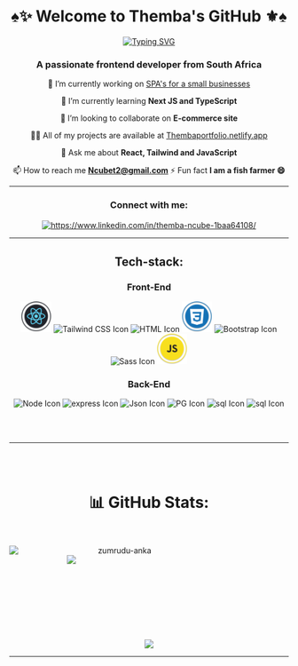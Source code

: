 <h1 align="center"> ♠✨  Welcome to Themba's GitHub ⚜♠</h1>

<div align="center">
  <a href="https://git.io/typing-svg"><img src="https://readme-typing-svg.demolab.com?font=Fira+Code&weight=600&size=26&pause=500&color=920D0D&center=true&random=false&width=435&lines=+A+JavaScript+Developer;React+%7C+Next+%7C+Node+;Tailwind+%7C+Bootstrap+%7C+SQL" alt="Typing SVG" /></a>

</div>


<h3 align="center">A passionate frontend developer from South Africa</h3>

<div align="center">
  
🔭 I’m currently working on [SPA's for a small businesses](Thembaportfolio.netlify.app)

 🌱 I’m currently learning **Next JS and TypeScript**

👯 I’m looking to collaborate on **E-commerce site**

 👨‍💻 All of my projects are available at [Thembaportfolio.netlify.app](Thembaportfolio.netlify.app)

 💬 Ask me about **React, Tailwind and JavaScript**

 📫 How to reach me **Ncubet2@gmail.com**
 ⚡ Fun fact **I am a fish farmer 😄**
</div>
<hr />

<h3 align="center">Connect with me:</h3>
<p align="center">
<a href="https://linkedin.com/in/https://www.linkedin.com/in/themba-ncube-1baa64108/" target="blank"><img align="center" src="https://raw.githubusercontent.com/rahuldkjain/github-profile-readme-generator/master/src/images/icons/Social/linked-in-alt.svg" alt="https://www.linkedin.com/in/themba-ncube-1baa64108/" height="30" width="40" /></a>
</p>
<hr />


<div align="center">
  
## Tech-stack: <br/>
### Front-End <br/>
<p align="center">
<img width="55px" src="https://github.com/Pedro-Murilo/icons-for-readme/blob/main/.github/react-icon.svg" alt="ReactJS Icon" />
<img width="55px" src="https://pbs.twimg.com/profile_images/1730334391501488129/G0R0sjHH_400x400.jpg" alt="Tailwind CSS Icon" />
<img width="55px" src="https://cdn.iconscout.com/icon/premium/png-256-thumb/html-2752158-2284975.png?f=webp" alt="HTML Icon" />
<img width="55px" src="https://github.com/Pedro-Murilo/icons-for-readme/blob/main/.github/css-icon.svg" alt="CSS Icon" />
<img width="55px" src="https://camo.githubusercontent.com/b872b9ada0c2c3d373bbb0c356eb4af353127335fc3d2e611964433864ab4de1/68747470733a2f2f676574626f6f7473747261702e636f6d2f646f63732f352e322f6173736574732f6272616e642f626f6f7473747261702d6c6f676f2d736861646f772e706e67" alt="Bootstrap Icon" />
<img width="55px" src="https://upload.wikimedia.org/wikipedia/commons/thumb/9/96/Sass_Logo_Color.svg/1280px-Sass_Logo_Color.svg.png" alt="Sass Icon" />
<img width="55px" src="https://github.com/Pedro-Murilo/icons-for-readme/blob/main/.github/js-icon.svg" alt="Javascript Icon" />
<p>

### Back-End
<p align="center">
  <img width="55px" src="https://upload.wikimedia.org/wikipedia/commons/thumb/d/d9/Node.js_logo.svg/1200px-Node.js_logo.svg.png" alt="Node Icon" /> 
  <img width="55px" src="https://ajeetchaulagain.com/static/7cb4af597964b0911fe71cb2f8148d64/87351/express-js.png" alt="express Icon" /> 
  <img width="55px" src="https://upload.wikimedia.org/wikipedia/commons/thumb/c/c9/JSON_vector_logo.svg/1200px-JSON_vector_logo.svg.png" alt="Json Icon" /> 
  <img width="55px" src="https://upload.wikimedia.org/wikipedia/commons/thumb/2/29/Postgresql_elephant.svg/800px-Postgresql_elephant.svg.png" alt="PG Icon" /> 
  <img width="55px" src="https://pipedream.com/s.v0/app_1YMhwo/logo/orig" alt="sql Icon" /> 
  <img width="55px" src="https://upload.wikimedia.org/wikipedia/commons/8/87/Sql_data_base_with_logo.png" alt="sql Icon" />
</p>
</div>

<br/>
<br/>
<hr />
<br/>
<br/>

<h1 align="center"> 📊 GitHub Stats:</h1>
<br>
<p align=center>
  <div align=center>
    <a href="https://github.com/denvercoder1/github-readme-streak-stats" title="Go to Source">
      <img align="left" width=400 src="https://github-readme-streak-stats.herokuapp.com/?user=ThembaJNcube&theme=radical&border=61dafb&hide_border=true" alt="zumrudu-anka" />
    </a>
    <a href="https://github.com/anuraghazra/github-readme-stats" title="Go to Source">
      <img align="right" width=400 src="https://github-readme-stats.vercel.app/api?username=ThembaJNcube&show_icons=true&theme=radical&border_color=61dafb&hide_border=true" />
    </a>
  </div>
   
  <br><br><br><br><br><br><br><br><br>
  <div align=center>
    <a href="https://github.com/anuraghazra/github-readme-stats">
      <img width=400 align="center" src="https://github-readme-stats.vercel.app/api/top-langs/?username=ThembaJNcube&hide=c%23,powershell,Mathematica,Ruby,Objective-C,Objective-C%2b%2b,Cuda&title_color=61dafb&text_color=ffffff&icon_color=61dafb&bg_color=000000&langs_count=8&layout=compact&border_color=61dafb&hide_border=true" />
    </a>
  </div><hr />
 


